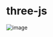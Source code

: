 # three-js
![image](https://github.com/user-attachments/assets/01084605-f26e-4b13-99fa-1f4a69a94d2c)

